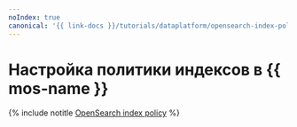 ```yaml
---
noIndex: true
canonical: '{{ link-docs }}/tutorials/dataplatform/opensearch-index-policy'
---
```


# Настройка политики индексов в {{ mos-name }}

{% include notitle [OpenSearch index policy](../../_tutorials/dataplatform/opensearch-index-policy.md) %}
